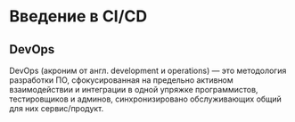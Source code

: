 # Введение в CI/CD
## DevOps

DevOps (акроним от англ. development и operations) — это методология разработки ПО, сфокусированная на предельно активном взаимодействии и интеграции в одной упряжке программистов, тестировщиков и админов, синхронизировано обслуживающих общий для них сервис/продукт.

